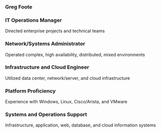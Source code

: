 ### Greg Foote

### IT Operations Manager
Directed enterprise projects and technical teams

### Network/Systems Administrator
Operated complex, high availability, distributed, mixed environments

### Infrastructure and Cloud Engineer
Utilized data center, network/server, and cloud infrastructure

### Platform Proficiency
Experience with Windows, Linux, Cisco/Arista, and VMware

### Systems and Operations Support
Infrastructure, application, web, database, and cloud information systems

<!--
### Hi there 👋

**gregfoote/gregfoote** is a ✨ _special_ ✨ repository because its `README.md` (this file) appears on your GitHub profile.

Here are some ideas to get you started:

- 🔭 I’m currently working on ...
- 🌱 I’m currently learning ...
- 👯 I’m looking to collaborate on ...
- 🤔 I’m looking for help with ...
- 💬 Ask me about ...
- 📫 How to reach me: ...
- 😄 Pronouns: ...
- ⚡ Fun fact: ...
-->
